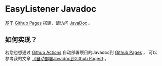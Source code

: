 # EasyListener Javadoc

基于 [Github Pages](https://pages.github.com/) 搭建，请访问 [JavaDoc](https://carmjos.github.io/EasyListener) 。

## 如何实现？

若您也想通过 [Github Actions](https://docs.github.com/en/actions/learn-github-actions) 
自动部署项目的Javadoc到 [Github Pages](https://pages.github.com/) ，
可以参考我的文章 [《自动部署Javadoc到Github Pages》](https://pages.carm.cc/doc/javadoc-in-github.html) 。